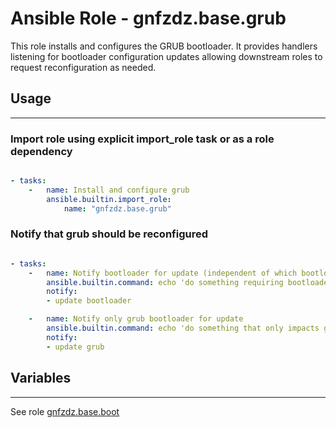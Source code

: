 # Ansible Role - gnfzdz.base.grub

This role installs and configures the GRUB bootloader. It provides handlers listening for bootloader configuration updates allowing downstream roles to request reconfiguration as needed.

## Usage
-------

### Import role using explicit import_role task or as a role dependency
```yaml

- tasks:
    -   name: Install and configure grub
        ansible.builtin.import_role:
            name: "gnfzdz.base.grub"

```

### Notify that grub should be reconfigured
```yaml

- tasks:
    -   name: Notify bootloader for update (independent of which bootloader is currently configured)
        ansible.builtin.command: echo 'do something requiring bootloader reconfiguration/installation'
        notify:
        - update bootloader

    -   name: Notify only grub bootloader for update
        ansible.builtin.command: echo 'do something that only impacts grub'
        notify:
        - update grub

```


## Variables
-------

See role [gnfzdz.base.boot](https://gitlab.com/gnfzdz/gnfzdz.base/-/blob/main/roles/boot/README.md)
